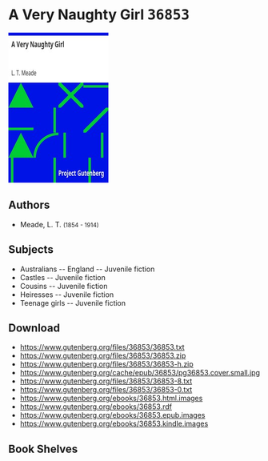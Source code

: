 # A Very Naughty Girl <kbd>36853</kbd>

![](./cover.medium.jpg "")

## Authors


 - Meade, L. T. <small>(1854 - 1914)</small>

## Subjects


 - Australians -- England -- Juvenile fiction
 - Castles -- Juvenile fiction
 - Cousins -- Juvenile fiction
 - Heiresses -- Juvenile fiction
 - Teenage girls -- Juvenile fiction

## Download


 - https://www.gutenberg.org/files/36853/36853.txt
 - https://www.gutenberg.org/files/36853/36853.zip
 - https://www.gutenberg.org/files/36853/36853-h.zip
 - https://www.gutenberg.org/cache/epub/36853/pg36853.cover.small.jpg
 - https://www.gutenberg.org/files/36853/36853-8.txt
 - https://www.gutenberg.org/files/36853/36853-0.txt
 - https://www.gutenberg.org/ebooks/36853.html.images
 - https://www.gutenberg.org/ebooks/36853.rdf
 - https://www.gutenberg.org/ebooks/36853.epub.images
 - https://www.gutenberg.org/ebooks/36853.kindle.images

## Book Shelves


